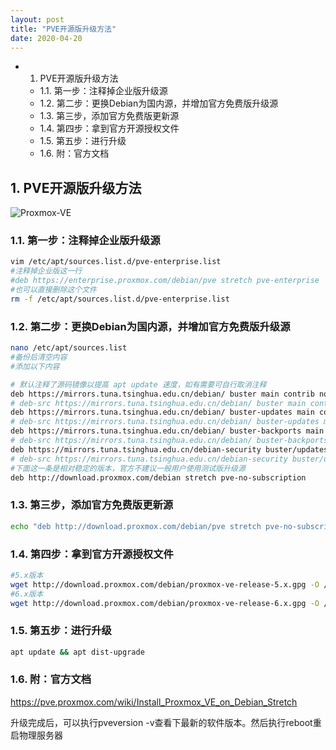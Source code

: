 ```yaml
---
layout: post
title: "PVE开源版升级方法"
date: 2020-04-20
---
```

<!-- TOC -->

- 1. PVE开源版升级方法
    - 1.1. 第一步：注释掉企业版升级源
    - 1.2. 第二步：更换Debian为国内源，并增加官方免费版升级源
    - 1.3. 第三步，添加官方免费版更新源
    - 1.4. 第四步：拿到官方开源授权文件
    - 1.5. 第五步：进行升级
    - 1.6. 附：官方文档

<!-- /TOC -->

## 1. PVE开源版升级方法

![Proxmox-VE](https://pve.proxmox.com/mediawiki/images/thumb/f/f9/Proxmox-VE-5-4-Cluster-Summary.png/600px-Proxmox-VE-5-4-Cluster-Summary.png)

### 1.1. 第一步：注释掉企业版升级源

```bash
vim /etc/apt/sources.list.d/pve-enterprise.list
#注释掉企业版这一行
#deb https://enterprise.proxmox.com/debian/pve stretch pve-enterprise
#也可以直接删除这个文件
rm -f /etc/apt/sources.list.d/pve-enterprise.list
``` 

### 1.2. 第二步：更换Debian为国内源，并增加官方免费版升级源

```bash
nano /etc/apt/sources.list
#备份后清空内容
#添加以下内容

# 默认注释了源码镜像以提高 apt update 速度，如有需要可自行取消注释
deb https://mirrors.tuna.tsinghua.edu.cn/debian/ buster main contrib non-free
# deb-src https://mirrors.tuna.tsinghua.edu.cn/debian/ buster main contrib non-free
deb https://mirrors.tuna.tsinghua.edu.cn/debian/ buster-updates main contrib non-free
# deb-src https://mirrors.tuna.tsinghua.edu.cn/debian/ buster-updates main contrib non-free
deb https://mirrors.tuna.tsinghua.edu.cn/debian/ buster-backports main contrib non-free
# deb-src https://mirrors.tuna.tsinghua.edu.cn/debian/ buster-backports main contrib non-free
deb https://mirrors.tuna.tsinghua.edu.cn/debian-security buster/updates main contrib non-free
# deb-src https://mirrors.tuna.tsinghua.edu.cn/debian-security buster/updates main contrib non-free
#下面这一条是相对稳定的版本，官方不建议一般用户使用测试版升级源
deb http://download.proxmox.com/debian stretch pve-no-subscription

```

### 1.3. 第三步，添加官方免费版更新源

```bash
echo "deb http://download.proxmox.com/debian/pve stretch pve-no-subscription" > /etc/apt/sources.list.d/pve-install-repo.list
```

### 1.4. 第四步：拿到官方开源授权文件

```bash
#5.x版本
wget http://download.proxmox.com/debian/proxmox-ve-release-5.x.gpg -O /etc/apt/trusted.gpg.d/proxmox-ve-release-5.x.gpg
#6.x版本
wget http://download.proxmox.com/debian/proxmox-ve-release-6.x.gpg -O /etc/apt/trusted.gpg.d/proxmox-ve-release-6.x.gpg
```
 
### 1.5. 第五步：进行升级

```bash
apt update && apt dist-upgrade
```
 

### 1.6. 附：官方文档

https://pve.proxmox.com/wiki/Install_Proxmox_VE_on_Debian_Stretch

升级完成后，可以执行pveversion -v查看下最新的软件版本。然后执行reboot重启物理服务器